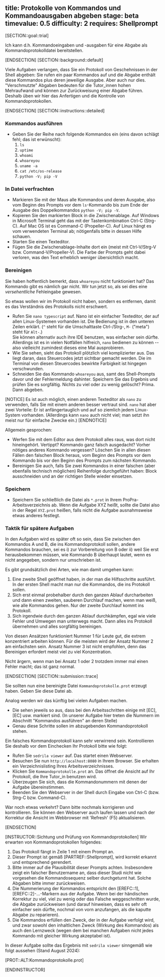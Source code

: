 title: Protokolle von Kommandos und Kommandoausgaben abgeben
stage: beta
timevalue: 0.5
difficulty: 2
requires: Shellprompt
---
[SECTION::goal::trial]

Ich kann d.h. Kommandoeingaben und -ausgaben für eine Abgabe als Kommandoprotokolldatei bereitstellen.

[ENDSECTION]
[SECTION::background::default]

Viele Aufgaben verlangen, dass Sie ein Protokoll von Geschehnissen in der Shell
abgeben: Sie rufen ein paar Kommandos auf und die Abgabe enthält diese Kommandos plus
deren jeweilige Ausgabe.
Aber auch nur dies.
"Verschmutzte" Abgaben bedeuten für die Tutor_innen hohen Mehraufwand und können zur
Zurückweisung einer Abgabe führen.
Deshalb üben wir hier das Anfertigen und die Kontrolle von Kommandoprotokollen.

[ENDSECTION]
[SECTION::instructions::detailed]

### Kommandos ausführen

- Geben Sie der Reihe nach folgende Kommandos ein (eins davon schlägt fehl; das ist erwünscht):
    1. `ls`
    2. `uptime`
    3. `whoami`
    4. `whoareyou`
    4. `uname -a`
    5. `cat /etc/os-release`
    6. `python -V; pip -V`


### In Datei verfrachten

- Markieren Sie mit der Maus alle Kommandos und deren Ausgabe,
  also vom Beginn des Prompts vor dem `ls`-Kommando bis zum Ende der Ausgabe
  des Doppelkommandos `python -V; pip -V`.
- Kopieren Sie den markierten Block in die Zwischenablage.
  Auf Windows in Microsoft Terminal geht das mit der Tastenkombination Ctrl-C (Strg-C).
  Auf Mac OS ist es Command-C (Propeller-C).
  Auf Linux hängt es vom verwendeten Terminal ab; nötigenfalls bitte in dessen Hilfe schauen.
- Starten Sie einen Texteditor.
- Fügen Sie die Zwischenablage-Inhalte dort ein (meist mit Ctrl-V/Strg-V bzw. Command-V/Propeller-V).
  Die Farbe der Prompts geht dabei verloren, was den Text erheblich weniger übersichtlich macht.


### Bereinigen

Sie haben hoffentlich bemerkt, dass `whoareyou` nicht funktioniert hat?
Das Kommando gibt es nämlich gar nicht.
Wir tun jetzt so, als sei dies eine _versehentliche_ Fehleingabe gewesen.

So etwas wollen wir im Protokoll nicht haben, sondern es entfernen, damit es das
Verständnis des Protokolls nicht erschwert.

- Rufen Sie `nano typescript` auf.
  Nano ist ein einfacher Texteditor, der auf allen Linux-Systemen vorhanden ist.
  Die Bedienung ist in den unteren Zeilen erklärt. 
  (`^` steht für die Umschalttaste Ctrl-/Strg-, `M-` ("meta") steht für `Alt-`.)  
  Sie können alternativ auch ihre IDE benutzen, was einfacher sein dürfte.
  Allerdings ist es in vielen Notfällen hilfreich, `nano` bedienen zu können -- also
  vielleicht zumindest dieses eine Mal ausprobieren.
- Wie Sie sehen, sieht das Protokoll plötzlich viel komplizierter aus.
  Das liegt daran, dass Steuercodes jetzt sichtbar gemacht werden.
  Die im Terminal von diesen Steuercodes bewirkte Farbigkeit ist hingegen verschwunden.
- Schneiden Sie das Kommando `whoareyou` aus, samt des Shell-Prompts davor
  und der Fehlermeldung dahinter.
  Speichern Sie das Ergebnis und prüfen Sie es sorgfältig.
  Nichts zu viel oder zu wenig gelöscht? Prima. Dann abgeben.
  
[NOTICE]
Es ist auch möglich, einen anderen Texteditor als `nano` zu verwenden,
falls Sie mit einem anderen besser vertraut sind.
`nano` hat aber zwei Vorteile: Er ist anfängertauglich und auf so ziemlich jedem
Linux-System vorhanden.
(Allerdings kann `nano` auch nicht viel; man setzt ihn meist nur für einfache Zwecke ein.)
[ENDNOTICE]

Allgemein gesprochen:

- Werfen Sie mit dem Editor aus dem Protokoll alles raus, was dort nicht hineingehört.
  Vertippt? Kommando ganz falsch ausgedacht? Vorher nötiges anderes Kommando vergessen?
  Löschen Sie in allen diesen Fällen den falschen Block heraus, vom Beginn des Prompts vor dem Kommando
  bis vor den Beginn des Prompts zum nächsten Kommando.
- Bereinigen Sie auch, falls Sie zwei Kommandos in einer falschen (aber ebenfalls technisch möglichen) 
  Reihenfolge durchgeführt haben: Block ausschneiden und an der richtigen Stelle wieder einsetzen.


### Speichern

- Speichern Sie schließlich die Datei als `*.prot` in Ihrem ProPra-Arbeitsverzeichnis ab.
  Wenn die Aufgabe XYZ heißt, sollte die Datei also in der Regel `XYZ.prot` heißen,
  falls nicht die Aufgabe ausnahmsweise etwas anderes festlegt.


### Taktik für spätere Aufgaben

In den Aufgaben wird es später oft so sein, dass Sie zwischen den Kommandos A und B,
die ins Kommandoprotokoll sollen, andere Kommandos brauchen, sei es 
i) zur Vorbereitung von B oder 
ii) weil Sie erst herausbekommen müssen, wie Kommando B überhaupt lautet, wenn es 
nicht angegeben, sondern nur umschrieben ist.

Es gibt grundsätzlich drei Arten, wie man damit umgehen kann:

1. Eine zweite Shell geöffnet haben, in der man die Hilfsschritte ausführt.
   In der ersten Shell macht man nur die Kommandos, die ins Protokoll sollen.
2. Sich erst einmal probehalber durch den ganzen Ablauf durcharbeiten und dann einen zweiten,
   sauberen Durchlauf machen, wenn man weiß, wie alle Kommandos gehen.
   Nur der zweite Durchlauf kommt ins Protokoll.
3. Sich irgendwie durch den ganzen Ablauf durchkämpfen, egal wie viele Fehler und Umwegen man
   unterwegs macht. Dann alles ins Protokoll übernehmen und alles sorgfältig bereinigen.

Von diesen Ansätzen funktioniert Nummer 1 für Leute gut, die extrem konzentriert arbeiten können.
Für die meisten wird der Ansatz Nummer 2 am einfachsten sein.
Ansatz Nummer 3 ist nicht empfohlen, denn das Bereinigen erfordert meist viel zu viel Konzentration.

Nicht ärgern, wenn man bei Ansatz 1 oder 2 trotzdem immer mal einen Fehler macht; das ist ganz normal.

[ENDSECTION]
[SECTION::submission::trace]

Sie sollten nun eine bereinigte Datei `Kommandoprotokolle.prot` erzeugt haben.
Geben Sie diese Datei ab.

Analog werden wir das künftig bei vielen Aufgaben machen.

- Die sehen jeweils so aus, dass bei den Arbeitsschritten einige mit 
  [EC], [EC] usw. markiert sind.
  (In unserer Aufgabe hier treten die Nummern im Abschnitt "Kommandos ausführen" an deren Stelle)
- Genau diese Schritte sollen im abzugebenden Kommandoprotokoll stehen.

Ein falsches Kommandoprotokoll kann sehr verwirrend sein.
Kontrollieren Sie deshalb vor dem Einchecken Ihr Protokoll bitte wie folgt:

- Rufen Sie `sedrila viewer` auf.
  Das startet einen Webserver.
- Besuchen Sie nun `http://localhost:8080` in Ihrem Browser.
  Sie erhalten ein Verzeichnislisting Ihres Arbeitsverzeichnisses.
- Klicken Sie `Kommandoprotokolle.prot` an.
  Das öffnet die Ansicht auf Ihr Protokoll, die Ihre Tutor_in benutzen wird.
- Überzeugen Sie sich, dass die Kommandonummern mit denen der Aufgabe übereinstimmen.
- Beenden Sie den Webserver in der Shell durch Eingabe von Ctrl-C (bzw. Strg-C bzw. Command-C).

War noch etwas verkehrt? Dann bitte nochmals korrigieren und kontrollieren.
Sie können den Webserver auch laufen lassen und nach der Korrektur die Ansicht im Webbrowser mit 
'Refresh' (F5) aktualisieren.

[ENDSECTION]

[INSTRUCTOR::Sichtung und Prüfung von Kommandoprotokollen]
Wir erwarten von Kommandoprotokollen folgendes:

1. Das Protokoll fängt in Zeile 1 mit einem Prompt an.
2. Dieser Prompt ist gemäß [PARTREF::Shellprompt], wird korrekt erkannt und entsprechend gerendert.
3. Bitte immer auf die Plausibilität dieser Prompts achten.
   Insbesondere zeigt ein falscher Benutzername an, dass dieser Studi nicht wie
   vorgesehen die Kommandosequenz selber durchgeturnt hat.
   Solche Abgaben bitte immer zurückweisen.
4. Die Nummerierung der Kommandos entspricht den [EREFC::1],[EREFC::2]-...-Markern aus der Aufgabe.
   Wenn bei der händischen Korrektur zu viel, viel zu wenig oder das Falsche weggeschnitten wurde,
   die Abgabe zurückweisen (und darauf hinweisen, dass es sehr oft einfacher sein dürfte,
   nochmal von vorn anzufangen, als die kaputte Abgabe zu reparieren).
5. Die Kommandos erfüllen den Zweck, der in der Aufgabe verfolgt wird, und zwar
   sowohl den inhaltlichen Zweck (Wirkung des Kommandos) als auch den Lernzweck (wegen dem
   bei manchen Aufgaben nicht jedes Kommando mit gleicher Wirkung akzeptabel ist).

In dieser Aufgabe sollte das Ergebnis mit `sedrila viewer` sinngemäß wie folgt aussehen
(Stand August 2024):

[PROT::ALT:Kommandoprotokolle.prot]

[ENDINSTRUCTOR]
